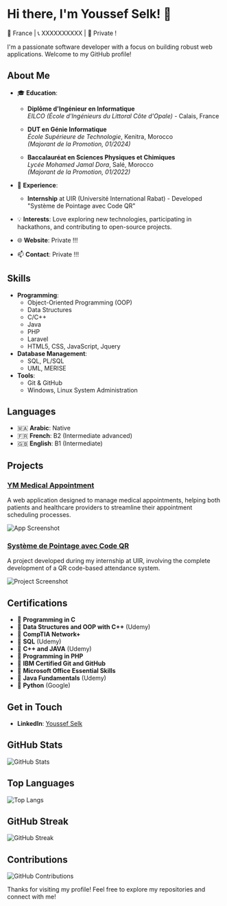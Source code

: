 # Hi there, I'm Youssef Selk! 👋

📍 France | 📞 XXXXXXXXXX | 📧 Private !

I'm a passionate software developer with a focus on building robust web applications. Welcome to my GitHub profile!

## About Me

- 🎓 **Education**:

  - **Diplôme d'Ingénieur en Informatique**  
    *EILCO (École d'Ingénieurs du Littoral Côte d'Opale)* - Calais, France  

  - **DUT en Génie Informatique**  
    *École Supérieure de Technologie*, Kenitra, Morocco  
    *(Majorant de la Promotion, 01/2024)*  
  
  - **Baccalauréat en Sciences Physiques et Chimiques**  
    *Lycée Mohamed Jamal Dora*, Salé, Morocco  
    *(Majorant de la Promotion, 01/2022)*  

- 💼 **Experience**:
  - **Internship** at UIR (Université International Rabat) - Developed "Système de Pointage avec Code QR"
- 💡 **Interests**: Love exploring new technologies, participating in hackathons, and contributing to open-source projects.
- 🌐 **Website**: Private !!!
- 📫 **Contact**: Private !!!

## Skills

- **Programming**:
  - Object-Oriented Programming (OOP)
  - Data Structures
  - C/C++
  - Java
  - PHP
  - Laravel
  - HTML5, CSS, JavaScript, Jquery
- **Database Management**:
  - SQL, PL/SQL
  - UML, MERISE
- **Tools**:
  - Git & GitHub
  - Windows, Linux System Administration

## Languages

- 🇲🇦 **Arabic**: Native
- 🇫🇷 **French**: B2 (Intermediate advanced)
- 🇬🇧 **English**: B1 (Intermediate)

## Projects

### [YM Medical Appointment](https://github.com/YoussefSelk/YM-Medical-Appointment)
A web application designed to manage medical appointments, helping both patients and healthcare providers to streamline their appointment scheduling processes.

![App Screenshot](https://via.placeholder.com/800x400)

### [Système de Pointage avec Code QR](https://github.com/YoussefSelk/Pointage-QR)
A project developed during my internship at UIR, involving the complete development of a QR code-based attendance system.

![Project Screenshot](https://via.placeholder.com/800x400)

## Certifications

- 🏅 **Programming in C**
- 🏅 **Data Structures and OOP with C++** (Udemy)
- 🏅 **CompTIA Network+**
- 🏅 **SQL** (Udemy)
- 🏅 **C++ and JAVA** (Udemy)
- 🏅 **Programming in PHP**
- 🏅 **IBM Certified Git and GitHub**
- 🏅 **Microsoft Office Essential Skills**
- 🏅 **Java Fundamentals** (Udemy)
- 🏅 **Python** (Google)

## Get in Touch

- **LinkedIn**: [Youssef Selk](https://www.linkedin.com/in/yourlinkedin)

## GitHub Stats

![GitHub Stats](https://github-readme-stats.vercel.app/api?username=YoussefSelk&show_icons=true&theme=radical)

## Top Languages

![Top Langs](https://github-readme-stats.vercel.app/api/top-langs/?username=YoussefSelk&layout=compact&theme=radical)

## GitHub Streak

![GitHub Streak](https://github-readme-streak-stats.herokuapp.com/?user=YoussefSelk&theme=radical)

## Contributions

![GitHub Contributions](https://activity-graph.herokuapp.com/graph?username=YoussefSelk&theme=redical)

Thanks for visiting my profile! Feel free to explore my repositories and connect with me!
